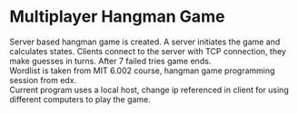 # Multiplayer Hangman Game
Server based hangman game is created.
A server initiates the game and calculates states.
Clients connect to the server with TCP connection, they make guesses in turns. After 7 failed tries game ends.
<br>
Wordlist is taken from MIT 6.002 course, hangman game programming session from edx.
<br>
Current program uses a local host, change ip referenced in client for using different computers to play the game.
